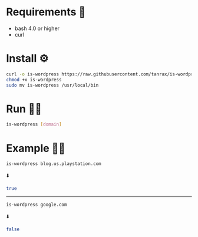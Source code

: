 # Requirements 👀

- bash 4.0 or higher
- curl

# Install ⚙️

``` bash
curl -o is-wordpress https://raw.githubusercontent.com/tanrax/is-wordpress/master/is-wordpress
chmod +x is-wordpress
sudo mv is-wordpress /usr/local/bin
```

# Run 🏃‍♂️ 

``` bash
is-wordpress [domain]
```

# Example 👨‍🎓

``` bash
is-wordpress blog.us.playstation.com
```
⬇️
``` bash
true
```
---

``` bash
is-wordpress google.com
```
⬇️
``` bash
false
```

